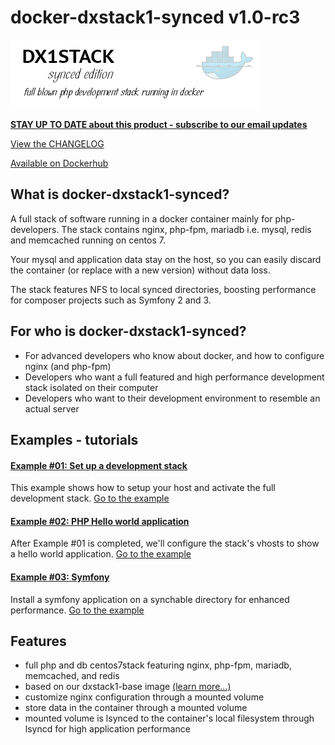 # docker-dxstack1-synced v1.0-rc3

![logo](doc/assets/logo-dx1stack-synced.png)

**[STAY UP TO DATE about this product - subscribe to our email updates](http://eepurl.com/caYXEH)**

[View the CHANGELOG](doc/changelog.md)

[Available on Dockerhub](https://hub.docker.com/r/24hoursmedia/dxstack1-synced/)



## What is docker-dxstack1-synced?

A full stack of software running in a docker container mainly for php-developers. The stack contains
nginx, php-fpm, mariadb i.e. mysql, redis and memcached running on centos 7.

Your mysql and application data stay on the host, so you can easily discard the container (or replace with
a new version) without data loss.

The stack features NFS to local synced directories, boosting performance for composer
projects such as Symfony 2 and 3.

## For who is docker-dxstack1-synced?

* For advanced developers who know about docker, and how to configure nginx (and php-fpm)
* Developers who want a full featured and high performance development stack isolated on their computer
* Developers who want to their development environment to resemble an actual server


## Examples - tutorials

#### [Example #01: Set up a development stack](doc/examples/01-devstacksetup.md)

This example shows how to setup your host and activate the full development stack. 
[Go to the example](doc/examples/01-devstacksetup.md)

#### [Example #02: PHP Hello world application](doc/examples/02-helloworld.md)

After Example #01 is completed, we'll configure the stack's vhosts to show a hello world application. 
[Go to the example](doc/examples/02-helloworld.md)

#### [Example #03: Symfony](doc/examples/03-syncedsf.md)

Install a symfony application on a synchable directory for enhanced performance.
[Go to the example](doc/examples/03-syncedsf.md)

## Features

* full php and db  centos7stack featuring nginx, php-fpm, mariadb, memcached, and redis
* based on our dxstack1-base image [(learn more...)](https://github.com/24HOURSMEDIA/docker-dxstack1-base)
* customize nginx configuration through a mounted volume
* store data in the container through a mounted volume
* mounted volume is lsynced to the container's local filesystem through lsyncd for high application performance

